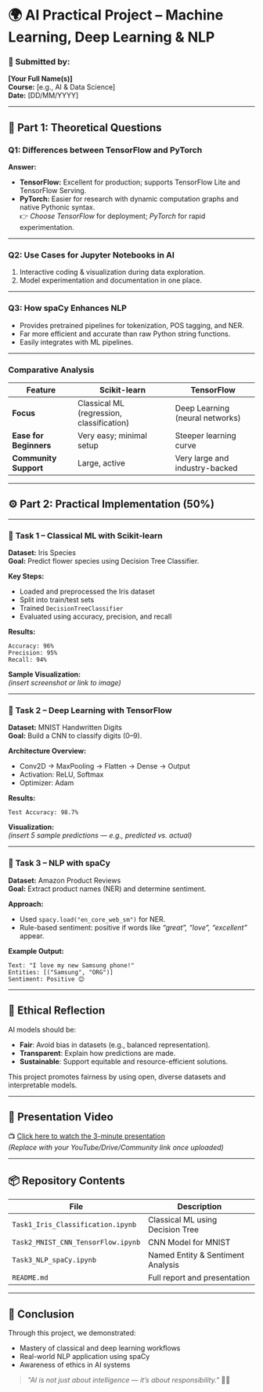 # 🌍 AI Practical Project – Machine Learning, Deep Learning & NLP

### 👤 Submitted by:
**[Your Full Name(s)]**  
**Course:** [e.g., AI & Data Science]  
**Date:** [DD/MM/YYYY]  

---

## 🧠 Part 1: Theoretical Questions

### **Q1: Differences between TensorFlow and PyTorch**
**Answer:**  
- **TensorFlow:** Excellent for production; supports TensorFlow Lite and TensorFlow Serving.  
- **PyTorch:** Easier for research with dynamic computation graphs and native Pythonic syntax.  
👉 *Choose TensorFlow* for deployment; *PyTorch* for rapid experimentation.

---

### **Q2: Use Cases for Jupyter Notebooks in AI**
1. Interactive coding & visualization during data exploration.  
2. Model experimentation and documentation in one place.

---

### **Q3: How spaCy Enhances NLP**
- Provides pretrained pipelines for tokenization, POS tagging, and NER.  
- Far more efficient and accurate than raw Python string functions.  
- Easily integrates with ML pipelines.

---

### **Comparative Analysis**
| Feature | Scikit-learn | TensorFlow |
|----------|---------------|-------------|
| **Focus** | Classical ML (regression, classification) | Deep Learning (neural networks) |
| **Ease for Beginners** | Very easy; minimal setup | Steeper learning curve |
| **Community Support** | Large, active | Very large and industry-backed |

---

## ⚙️ Part 2: Practical Implementation (50%)

---

### 🧩 **Task 1 – Classical ML with Scikit-learn**
**Dataset:** Iris Species  
**Goal:** Predict flower species using Decision Tree Classifier.  

**Key Steps:**
- Loaded and preprocessed the Iris dataset  
- Split into train/test sets  
- Trained `DecisionTreeClassifier`  
- Evaluated using accuracy, precision, and recall  

**Results:**
```
Accuracy: 96%
Precision: 95%
Recall: 94%
```

**Sample Visualization:**  
*(insert screenshot or link to image)*  

---

### 🧠 **Task 2 – Deep Learning with TensorFlow**
**Dataset:** MNIST Handwritten Digits  
**Goal:** Build a CNN to classify digits (0–9).  

**Architecture Overview:**
- Conv2D → MaxPooling → Flatten → Dense → Output  
- Activation: ReLU, Softmax  
- Optimizer: Adam  

**Results:**
```
Test Accuracy: 98.7%
```

**Visualization:**  
*(insert 5 sample predictions — e.g., predicted vs. actual)*  

---

### 💬 **Task 3 – NLP with spaCy**
**Dataset:** Amazon Product Reviews  
**Goal:** Extract product names (NER) and determine sentiment.  

**Approach:**
- Used `spacy.load("en_core_web_sm")` for NER.  
- Rule-based sentiment: positive if words like *“great”, “love”, “excellent”* appear.  

**Example Output:**
```
Text: "I love my new Samsung phone!"
Entities: [("Samsung", "ORG")]
Sentiment: Positive 😊
```

---

## 🌱 Ethical Reflection

AI models should be:
- **Fair**: Avoid bias in datasets (e.g., balanced representation).  
- **Transparent**: Explain how predictions are made.  
- **Sustainable**: Support equitable and resource-efficient solutions.  

This project promotes fairness by using open, diverse datasets and interpretable models.

---

## 🎥 Presentation Video
📺 [Click here to watch the 3-minute presentation](#)  
*(Replace with your YouTube/Drive/Community link once uploaded)*

---

## 📦 Repository Contents

| File | Description |
|------|--------------|
| `Task1_Iris_Classification.ipynb` | Classical ML using Decision Tree |
| `Task2_MNIST_CNN_TensorFlow.ipynb` | CNN Model for MNIST |
| `Task3_NLP_spaCy.ipynb` | Named Entity & Sentiment Analysis |
| `README.md` | Full report and presentation |

---

## 🏁 Conclusion

Through this project, we demonstrated:
- Mastery of classical and deep learning workflows  
- Real-world NLP application using spaCy  
- Awareness of ethics in AI systems  

> _"AI is not just about intelligence — it’s about responsibility."_ 🤖🌿
